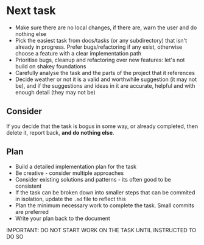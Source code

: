 # Next task

- Make sure there are no local changes, if there are, warn the user and do nothing else
- Pick the easiest task from docs/tasks (or any subdirectory) that isn't already in progress. Prefer bugs/refactoring if any exist, otherwise choose a feature with a clear implementation path
- Prioritise bugs, cleanup and refactoring over new features: let's not build on shakey foundations
- Carefully analyse the task and the parts of the project that it references
- Decide weather or not it is a valid and worthwhile suggestion (it may not be), and if the suggestions and ideas in it are accurate, helpful and with enough detail (they may not be)

## Consider
If you decide that the task is bogus in some way, or already completed, then delete it, report back, **and do nothing else**.

## Plan
- Build a detailed implementation plan for the task
- Be creative - consider multiple approaches
- Consider existing solutions and patterns - its often good to be consistent
- If the task can be broken down into smaller steps that can be commited in isolation, update the `.md` file to reflect this
- Plan the minimum necessary work to complete the task. Small commits are preferred
- Write your plan back to the document

IMPORTANT: DO NOT START WORK ON THE TASK UNTIL INSTRUCTED TO DO SO

